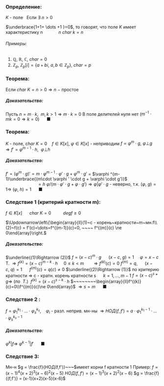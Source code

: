  ### Определение:
$K$ - поле    $~~$Если $\exists~ n>0$

$\underbrace{1+1+ \dots +1 }=0$, то говорят, что поле $K$ имеет характеристику n
$~~~~~~~~~~~~n$
$char~k = n$
###### Примеры:
1. $\mathbb{Q},~\mathbb{R},~\mathbb{C},~char = 0$
2. $\mathbb{Z}_p,~\mathbb{Z}_p[i] = \{ a+bi,~a,b \in \mathbb{Z}_p\},~char = p$
### Теорема:
Если $char~K=n>0 \Rightarrow n~-~$простое
##### Доказательство:
Пусть $n = m \cdot k,~~m,k>1 \Rightarrow m\cdot k = 0$
В поле делителей нуля нет  ($m^{-1}\cdot mk =0 \Rightarrow k=0$)  $~~~~~■$

### Теорема:
$K$ - поле, $char~K=0$ $~~$ $f \in K[x], ~ \varphi \in K[x]$ - неприводим
$f = \varphi ^m \cdot g, ~\varphi \bot g$ $\Rightarrow f' = \varphi ^{m-1}\cdot h,~~ \varphi \bot h$
##### Доказательство:
$f' = (\varphi ^m \cdot g)' = m\cdot \varphi ^{m-1} \cdot \varphi ' \cdot g + \varphi ^m \cdot g'$ 
= $\varphi ^{m-1}\underbrace{(m\cdot \varphi ' \cdot g + \varphi \cdot g')}$
$~~~~~~~~~~~~~~~~~~~~~~~~~~=h$
$\varphi / (m \cdot\varphi '\cdot g + \varphi\cdot g' ) \Rightarrow \varphi | \varphi '\cdot g$ - неверно,
т.к. ($\varphi,~g)=1 \Rightarrow~(\varphi,~h)=1$ $~~~~~■$
### Следствие 1 (критерий кратности m):
$f \in K[x] ~~~~~~char~K =0~~~~~~~~~~deg f \ge 0$ 

$\Updownarrow\left\{\begin{array}{ll}(1)~c - корень~кратности~m~мн.f\\(2)~f(c) = f'(c)=\dots=f^{(m-1)}(c)=0, ~~~~ f^{(m)}(c) \ne 0\end{array}\right.$
##### Доказательство:  
$\underline{(1)\Rightarrow (2)}$
$f=(x-c)^m\cdot g ~~~~~~(x-c,~g)=1~~~~~\varphi=x-c$
T. $\Rightarrow f^{(k)} =(x-c)^{m-k}\cdot h ~~~~~ 0\le k < m ~~~~~~~\Rightarrow f^{(k)}(c)=0$
$f^{(m)}=q, ~~~~~~(x-c,~q)=1 ~~~~~~f^{(m)}(c)=q(c)\ne 0$
$\underline{(2)\Rightarrow (1)}$ 
по критерию кратности $\Longrightarrow$ с - кратн. корень кратности s $~~~~~k=1,\dots ,m-1$
$f=(x-c)^s*g \Rightarrow~(по~~T.)~~f^{(k)}=(x-c)^{s-k}\cdot h$ $~~~~~~~~\begin{array}{ll}f^{(k)}(c)=0\\f^{(m)}(c)\ne 0\end{array}$ $\Rightarrow s=m$  $~~~~~■$
### Следствие 2 : 
$f=\varphi _{1}^{k_{1}}\cdot\ldots\cdot \varphi_{s}^{k_{s}},~~~~$$\varphi_i$ - разл. неприв. мн-ны
$\Rightarrow НОД(f,f')=a\cdot \varphi _{1}^{k_{1}-1}\cdot\ldots\cdot \varphi_{s}^{k_{s}-1}$
##### Доказательство:
$\varphi^k |f \Rightarrow~\varphi^{k-1}|f'$ $~~~~~■$
### Следствие 3:
Мн-н $g = \frac{f}{НОД(f,f')}~~~$имеет корни f кратности 1
Пример:
$f = (x-1)^4(x+2)^3(x-6)^2(x-5)$
$НОД(f,f')=(x-1)^3(x+2)^2(x-6)$
$g = \frac{f}{(f,f')} = (x-1)(x+2)(x-5)(x-6)$

